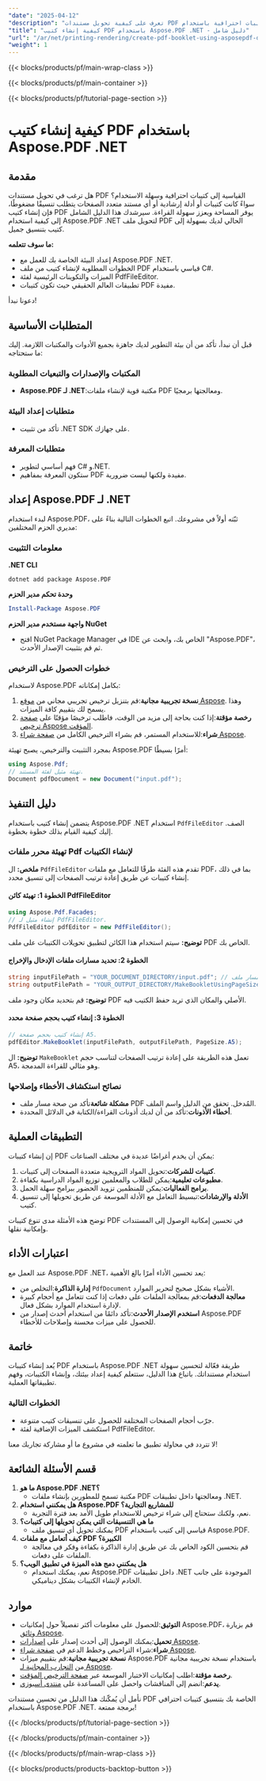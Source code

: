 ```yaml
---
"date": "2025-04-12"
"description": "تعرف على كيفية تحويل مستندات PDF القياسية إلى كتيبات احترافية باستخدام Aspose.PDF .NET من خلال هذا الدليل خطوة بخطوة."
"title": "كيفية إنشاء كتيب PDF باستخدام Aspose.PDF .NET - دليل شامل"
"url": "/ar/net/printing-rendering/create-pdf-booklet-using-asposepdf-dotnet/"
"weight": 1
---
```


{{< blocks/products/pf/main-wrap-class >}}

{{< blocks/products/pf/main-container >}}

{{< blocks/products/pf/tutorial-page-section >}}


# كيفية إنشاء كتيب PDF باستخدام Aspose.PDF .NET

## مقدمة

هل ترغب في تحويل مستندات PDF القياسية إلى كتيبات احترافية وسهلة الاستخدام؟ سواءً كانت كتيبات أو أدلة إرشادية أو أي مستند متعدد الصفحات يتطلب تنسيقًا مضغوطًا، فإن إنشاء كتيب PDF يوفر المساحة ويعزز سهولة القراءة. سيرشدك هذا الدليل الشامل إلى كيفية استخدام Aspose.PDF .NET لتحويل ملف PDF الحالي لديك بسهولة إلى كتيب بتنسيق جميل.

**ما سوف تتعلمه:**
- إعداد البيئة الخاصة بك للعمل مع Aspose.PDF .NET.
- الخطوات المطلوبة لإنشاء كتيب من ملف PDF قياسي باستخدام C#.
- الميزات والتكوينات الرئيسية لفئة PdfFileEditor.
- تطبيقات العالم الحقيقي حيث تكون كتيبات PDF مفيدة.

دعونا نبدأ!

## المتطلبات الأساسية

قبل أن نبدأ، تأكد من أن بيئة التطوير لديك جاهزة بجميع الأدوات والمكتبات اللازمة. إليك ما ستحتاجه:

### المكتبات والإصدارات والتبعيات المطلوبة
- **Aspose.PDF لـ .NET**:مكتبة قوية لإنشاء ملفات PDF ومعالجتها برمجيًا.
  
### متطلبات إعداد البيئة
- تأكد من تثبيت .NET SDK على جهازك.

### متطلبات المعرفة
- فهم أساسي لتطوير C# و.NET.
- ستكون المعرفة بمفاهيم PDF مفيدة ولكنها ليست ضرورية.

## إعداد Aspose.PDF لـ .NET

لبدء استخدام Aspose.PDF، ثبّته أولاً في مشروعك. اتبع الخطوات التالية بناءً على مديري الحزم المختلفين:

### معلومات التثبيت

**.NET CLI**
```shell
dotnet add package Aspose.PDF
```

**وحدة تحكم مدير الحزم**
```powershell
Install-Package Aspose.PDF
```

**واجهة مستخدم مدير الحزم NuGet**
- افتح NuGet Package Manager في IDE الخاص بك، وابحث عن "Aspose.PDF"، ثم قم بتثبيت الإصدار الأحدث.

### خطوات الحصول على الترخيص
لاستخدام Aspose.PDF بكامل إمكاناته:
1. **نسخة تجريبية مجانية**:قم بتنزيل ترخيص تجريبي مجاني من [موقع Aspose](https://releases.aspose.com/pdf/net/). وهذا يسمح لك بتقييم كافة الميزات.
2. **رخصة مؤقتة**:إذا كنت بحاجة إلى مزيد من الوقت، فاطلب ترخيصًا مؤقتًا على [صفحة ترخيص Aspose المؤقت](https://purchase.aspose.com/temporary-license/).
3. **شراء**:للاستخدام المستمر، قم بشراء الترخيص الكامل من [صفحة شراء Aspose](https://purchase.aspose.com/buy).

بمجرد التثبيت والترخيص، يصبح تهيئة Aspose.PDF أمرًا بسيطًا:
```csharp
using Aspose.Pdf;
// تهيئة مثيل لفئة المستند.
Document pdfDocument = new Document("input.pdf");
```

## دليل التنفيذ

يتضمن إنشاء كتيب باستخدام Aspose.PDF .NET استخدام `PdfFileEditor` الصف. إليك كيفية القيام بذلك خطوة بخطوة.

### تهيئة محرر ملفات Pdf لإنشاء الكتيبات

**ملخص:** ال `PdfFileEditor` تقدم هذه الفئة طرقًا للتعامل مع ملفات PDF، بما في ذلك إنشاء كتيبات عن طريق إعادة ترتيب الصفحات إلى تنسيق محدد.

#### الخطوة 1: تهيئة كائن PdfFileEditor
```csharp
using Aspose.Pdf.Facades;
// إنشاء مثيل لـ PdfFileEditor.
PdfFileEditor pdfEditor = new PdfFileEditor();
```
**توضيح:** سيتم استخدام هذا الكائن لتطبيق تحويلات الكتيبات على ملف PDF الخاص بك.

#### الخطوة 2: تحديد مسارات ملفات الإدخال والإخراج
```csharp
string inputFilePath = "YOUR_DOCUMENT_DIRECTORY/input.pdf"; // مسار ملف PDF المصدر الخاص بك
string outputFilePath = "YOUR_OUTPUT_DIRECTORY/MakeBookletUsingPageSizeAndPaths_out.pdf"; // مسار ملف PDF الناتج المطلوب
```
**توضيح:** قم بتحديد مكان وجود ملف PDF الأصلي والمكان الذي تريد حفظ الكتيب فيه.

#### الخطوة 3: إنشاء كتيب بحجم صفحة محدد
```csharp
// إنشاء كتيب بحجم صفحة A5.
pdfEditor.MakeBooklet(inputFilePath, outputFilePath, PageSize.A5);
```
**توضيح:** ال `MakeBooklet` تعمل هذه الطريقة على إعادة ترتيب الصفحات لتناسب حجم A5، وهو مثالي للقراءة المدمجة.

### نصائح استكشاف الأخطاء وإصلاحها
- **مشكلة شائعة**تأكد من صحة مسار ملف PDF المُدخل. تحقق من الدليل واسم الملف.
- **أخطاء الأذونات**:تأكد من أن لديك أذونات القراءة/الكتابة في الدلائل المحددة.

## التطبيقات العملية
إن إنشاء كتيبات PDF يمكن أن يخدم أغراضًا عديدة في مختلف الصناعات:
1. **كتيبات للشركات**:تحويل المواد الترويجية متعددة الصفحات إلى كتيبات.
2. **مطبوعات تعليمية**:يمكن للطلاب والمعلمين توزيع المواد الدراسية بكفاءة.
3. **برامج الفعاليات**:يمكن للمنظمين تزويد الحضور ببرامج سهلة الحمل.
4. **الأدلة والإرشادات**:تبسيط التعامل مع الأدلة الموسعة عن طريق تحويلها إلى تنسيق كتيب.

توضح هذه الأمثلة مدى تنوع كتيبات PDF في تحسين إمكانية الوصول إلى المستندات وإمكانية نقلها.

## اعتبارات الأداء
عند العمل مع Aspose.PDF .NET، يعد تحسين الأداء أمرًا بالغ الأهمية:
- **إدارة الذاكرة**:التخلص من `PdfDocument` الأشياء بشكل صحيح لتحرير الموارد.
- **معالجة الدفعات**:قم بمعالجة الملفات على دفعات إذا كنت تتعامل مع أحجام كبيرة لإدارة استخدام الموارد بشكل فعال.
- **استخدم الإصدار الأحدث**:تأكد دائمًا من استخدام أحدث إصدار من Aspose.PDF للحصول على ميزات محسنة وإصلاحات للأخطاء.

## خاتمة
يُعد إنشاء كتيبات PDF باستخدام Aspose.PDF .NET طريقة فعّالة لتحسين سهولة استخدام مستنداتك. باتباع هذا الدليل، ستتعلم كيفية إعداد بيئتك، وإنشاء الكتيبات، وفهم تطبيقاتها العملية. 

### الخطوات التالية
- جرّب أحجام الصفحات المختلفة للحصول على تنسيقات كتيب متنوعة.
- استكشف الميزات الإضافية لفئة PdfFileEditor.

لا تتردد في محاولة تطبيق ما تعلمته في مشروع ما أو مشاركة تجاربك معنا!

## قسم الأسئلة الشائعة
1. **ما هو Aspose.PDF .NET؟**
   - مكتبة تسمح للمطورين بإنشاء ملفات PDF ومعالجتها داخل تطبيقات .NET.
2. **هل يمكنني استخدام Aspose.PDF للمشاريع التجارية؟**
   - نعم، ولكنك ستحتاج إلى شراء ترخيص للاستخدام طويل الأمد بعد فترة التجربة.
3. **ما هي التنسيقات التي يمكن تحويلها إلى كتيبات؟**
   - يمكنك تحويل أي تنسيق ملف PDF قياسي إلى كتيب باستخدام Aspose.PDF.
4. **كيف أتعامل مع ملفات PDF الكبيرة؟**
   - قم بتحسين الكود الخاص بك عن طريق إدارة الذاكرة بكفاءة وفكر في معالجة الملفات على دفعات.
5. **هل يمكنني دمج هذه الميزة في تطبيق الويب؟**
   - نعم، يمكنك استخدام Aspose.PDF داخل تطبيقات .NET الموجودة على جانب الخادم لإنشاء الكتيبات بشكل ديناميكي.

## موارد
- **التوثيق**:للحصول على معلومات أكثر تفصيلاً حول إمكانيات Aspose.PDF، قم بزيارة [وثائق Aspose](https://reference.aspose.com/pdf/net/).
- **تحميل**:يمكنك الوصول إلى أحدث إصدار على [إصدارات Aspose](https://releases.aspose.com/pdf/net/).
- **شراء**:شراء التراخيص وخطط الدعم في [صفحة شراء Aspose](https://purchase.aspose.com/buy).
- **نسخة تجريبية مجانية**:قم بتقييم ميزات Aspose.PDF باستخدام نسخة تجريبية مجانية من [التجارب المجانية لـ Aspose](https://releases.aspose.com/pdf/net/).
- **رخصة مؤقتة**:اطلب إمكانيات الاختبار الموسعة عبر [صفحة الترخيص المؤقت](https://purchase.aspose.com/temporary-license/).
- **يدعم**:انضم إلى المناقشات واحصل على المساعدة على [منتدى أسبوزي](https://forum.aspose.com/c/pdf/10). 

نأمل أن يُمكّنك هذا الدليل من تحسين مستندات PDF الخاصة بك بتنسيق كتيبات احترافي باستخدام Aspose.PDF .NET. برمجة ممتعة!


{{< /blocks/products/pf/tutorial-page-section >}}

{{< /blocks/products/pf/main-container >}}

{{< /blocks/products/pf/main-wrap-class >}}

{{< blocks/products/products-backtop-button >}}